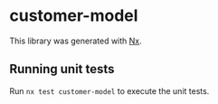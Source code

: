 # customer-model

This library was generated with [Nx](https://nx.dev).

## Running unit tests

Run `nx test customer-model` to execute the unit tests.
